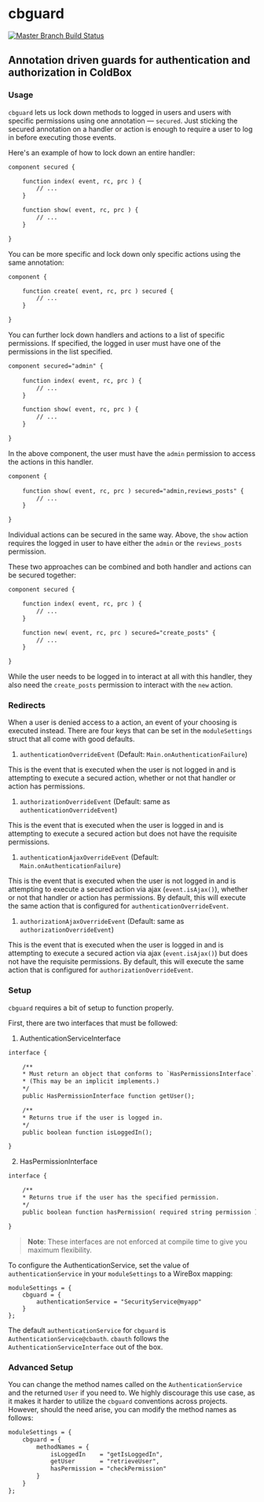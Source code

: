 # cbguard

[![Master Branch Build Status](https://img.shields.io/travis/elpete/cbguard/master.svg?style=flat-square&label=master)](https://travis-ci.org/elpete/cbguard)

## Annotation driven guards for authentication and authorization in ColdBox


### Usage

`cbguard` lets us lock down methods to logged in users and users with specific permissions using one annotation — `secured`.  Just sticking the secured annotation on a handler or action is enough to require a user to log in before executing those events.

Here's an example of how to lock down an entire handler:

```cfc
component secured {

    function index( event, rc, prc ) {
        // ...
    }

    function show( event, rc, prc ) {
        // ...
    }

}
```

You can be more specific and lock down only specific actions using the same annotation:

```cfc
component {

    function create( event, rc, prc ) secured {
        // ...
    }

}
```

You can further lock down handlers and actions to a list of specific permissions.  If specified, the logged in user must have one of the permissions in the list specified.

```cfc
component secured="admin" {
	
    function index( event, rc, prc ) {
        // ...
    }

    function show( event, rc, prc ) {
        // ...
    }

}
```

In the above component, the user must have the `admin` permission to access the actions in this handler.

```cfc
component {
	
    function show( event, rc, prc ) secured="admin,reviews_posts" {
        // ...
    }

}
```

Individual actions can be secured in the same way.  Above, the `show` action requires the logged in user to have either the `admin` or the `reviews_posts` permission.

These two approaches can be combined and both handler and actions can be secured together:

```cfc
component secured {

    function index( event, rc, prc ) {
        // ...
    }

    function new( event, rc, prc ) secured="create_posts" {
        // ...
    }

}
```

While the user needs to be logged in to interact at all with this handler, they also need the `create_posts` permission to interact with the `new` action.


### Redirects

When a user is denied access to a action, an event of your choosing is executed instead.  There are four keys that can be set in the `moduleSettings` struct that all come with good defaults.

1. `authenticationOverrideEvent` (Default: `Main.onAuthenticationFailure`)

This is the event that is executed when the user is not logged in and is attempting to execute a secured action, whether or not that handler or action has permissions.

1. `authorizationOverrideEvent` (Default: same as `authenticationOverrideEvent`)

This is the event that is executed when the user is logged in and is attempting to execute a secured action but does not have the requisite permissions.

1. `authenticationAjaxOverrideEvent` (Default: `Main.onAuthenticationFailure`)

This is the event that is executed when the user is not logged in and is attempting to execute a secured action via ajax (`event.isAjax()`), whether or not that handler or action has permissions.  By default, this will execute the same action that is configured for `authenticationOverrideEvent`.

1. `authorizationAjaxOverrideEvent` (Default: same as `authorizationOverrideEvent`)

This is the event that is executed when the user is logged in and is attempting to execute a secured action via ajax (`event.isAjax()`) but does not have the requisite permissions. By default, this will execute the same action that is configured for `authorizationOverrideEvent`.


### Setup

`cbguard` requires a bit of setup to function properly.

First, there are two interfaces that must be followed:

1. AuthenticationServiceInterface

```cfc
interface {

    /**
    * Must return an object that conforms to `HasPermissionsInterface`.
    * (This may be an implicit implements.)
    */
    public HasPermissionInterface function getUser();

    /**
    * Returns true if the user is logged in.
    */
    public boolean function isLoggedIn();

}

```

2. HasPermissionInterface

```cfc
interface {

    /**
    * Returns true if the user has the specified permission.
    */
    public boolean function hasPermission( required string permission );

}
```

> **Note**: These interfaces are not enforced at compile time to give you maximum flexibility.

To configure the AuthenticationService, set the value of `authenticationService` in your `moduleSettings` to a WireBox mapping:

```
moduleSettings = {
    cbguard = {
        authenticationService = "SecurityService@myapp"
    }
};
```

The default `authenticationService` for `cbguard` is `AuthenticationService@cbauth`.  `cbauth` follows the `AuthenticationServiceInterface` out of the box.


### Advanced Setup

You can change the method names called on the `AuthenticationService` and the returned `User` if you need to.  We highly discourage this use case, as it makes it harder to utilize the `cbguard` conventions across projects.  However, should the need arise, you can modify the method names as follows:

```cfc
moduleSettings = {
    cbguard = {
        methodNames = {
            isLoggedIn    = "getIsLoggedIn",
            getUser       = "retrieveUser",
            hasPermission = "checkPermission"
        }
    }
};
```
